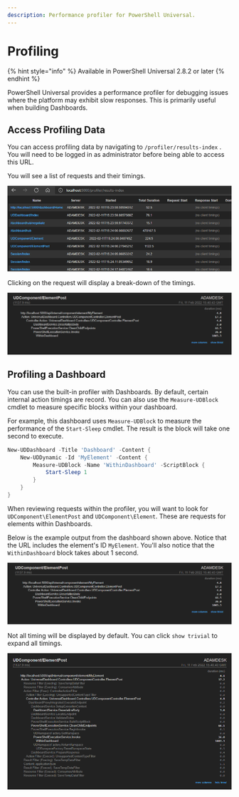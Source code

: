 ```yaml
---
description: Performance profiler for PowerShell Universal.
---
```


# Profiling

{% hint style="info" %}
Available in PowerShell Universal 2.8.2 or later
{% endhint %}

PowerShell Universal provides a performance profiler for debugging issues where the platform may exhibit slow responses. This is primarily useful when building Dashboards.&#x20;

## Access Profiling Data

You can access profiling data by navigating to `/profiler/results-index` . You will need to be logged in as administrator before being able to access this URL.&#x20;

You will see a list of requests and their timings.&#x20;

![Result Index](<../.gitbook/assets/image (319).png>)

Clicking on the request will display a break-down of the timings.&#x20;

![Timings](<../.gitbook/assets/image (309).png>)

## Profiling a Dashboard

You can use the built-in profiler with Dashboards. By default, certain internal action timings are record. You can also use the `Measure-UDBlock` cmdlet to measure specific blocks within your dashboard.&#x20;

For example, this dashboard uses `Measure-UDBlock` to measure the performance of the `Start-Sleep` cmdlet. The result is the block will take one second to execute.&#x20;

```powershell
New-UDDashboard -Title 'Dashboard' -Content {
    New-UDDynamic -Id 'MyElement' -Content {
        Measure-UDBlock -Name 'WithinDashboard' -ScriptBlock {
            Start-Sleep 1
        }
    }
}
```

When reviewing requests within the profiler, you will want to look for `UDComponent\ElementPost` and `UDComponent\Element`. These are requests for elements within Dashboards.&#x20;

Below is the example output from the dashboard shown above. Notice that the URL includes the element's ID `MyElement`. You'll also notice that the `WithinDashboard` block takes about 1 second.&#x20;

![Dashboard Timing](<../.gitbook/assets/image (300).png>)

Not all timing will be displayed by default. You can click `show trivial` to expand all timings.&#x20;

![All Timings](<../.gitbook/assets/image (308).png>)
